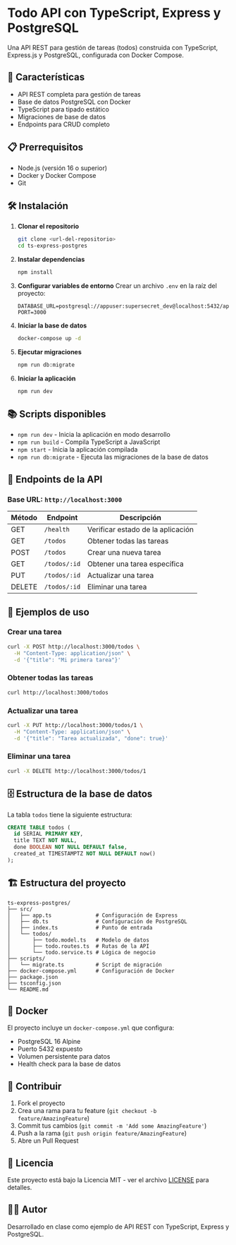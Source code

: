 # Todo API con TypeScript, Express y PostgreSQL

Una API REST para gestión de tareas (todos) construida con TypeScript, Express.js y PostgreSQL, configurada con Docker Compose.

## 🚀 Características

- API REST completa para gestión de tareas
- Base de datos PostgreSQL con Docker
- TypeScript para tipado estático
- Migraciones de base de datos
- Endpoints para CRUD completo

## 📋 Prerrequisitos

- Node.js (versión 16 o superior)
- Docker y Docker Compose
- Git

## 🛠️ Instalación

1. **Clonar el repositorio**
   ```bash
   git clone <url-del-repositorio>
   cd ts-express-postgres
   ```

2. **Instalar dependencias**
   ```bash
   npm install
   ```

3. **Configurar variables de entorno**
   Crear un archivo `.env` en la raíz del proyecto:
   ```env
   DATABASE_URL=postgresql://appuser:supersecret_dev@localhost:5432/appdb
   PORT=3000
   ```

4. **Iniciar la base de datos**
   ```bash
   docker-compose up -d
   ```

5. **Ejecutar migraciones**
   ```bash
   npm run db:migrate
   ```

6. **Iniciar la aplicación**
   ```bash
   npm run dev
   ```

## 📚 Scripts disponibles

- `npm run dev` - Inicia la aplicación en modo desarrollo
- `npm run build` - Compila TypeScript a JavaScript
- `npm start` - Inicia la aplicación compilada
- `npm run db:migrate` - Ejecuta las migraciones de la base de datos

## 🔗 Endpoints de la API

### Base URL: `http://localhost:3000`

| Método | Endpoint | Descripción |
|--------|----------|-------------|
| GET | `/health` | Verificar estado de la aplicación |
| GET | `/todos` | Obtener todas las tareas |
| POST | `/todos` | Crear una nueva tarea |
| GET | `/todos/:id` | Obtener una tarea específica |
| PUT | `/todos/:id` | Actualizar una tarea |
| DELETE | `/todos/:id` | Eliminar una tarea |

## 📝 Ejemplos de uso

### Crear una tarea
```bash
curl -X POST http://localhost:3000/todos \
  -H "Content-Type: application/json" \
  -d '{"title": "Mi primera tarea"}'
```

### Obtener todas las tareas
```bash
curl http://localhost:3000/todos
```

### Actualizar una tarea
```bash
curl -X PUT http://localhost:3000/todos/1 \
  -H "Content-Type: application/json" \
  -d '{"title": "Tarea actualizada", "done": true}'
```

### Eliminar una tarea
```bash
curl -X DELETE http://localhost:3000/todos/1
```

## 🗄️ Estructura de la base de datos

La tabla `todos` tiene la siguiente estructura:

```sql
CREATE TABLE todos (
  id SERIAL PRIMARY KEY,
  title TEXT NOT NULL,
  done BOOLEAN NOT NULL DEFAULT false,
  created_at TIMESTAMPTZ NOT NULL DEFAULT now()
);
```

## 🏗️ Estructura del proyecto

```
ts-express-postgres/
├── src/
│   ├── app.ts              # Configuración de Express
│   ├── db.ts               # Configuración de PostgreSQL
│   ├── index.ts            # Punto de entrada
│   └── todos/
│       ├── todo.model.ts   # Modelo de datos
│       ├── todo.routes.ts  # Rutas de la API
│       └── todo.service.ts # Lógica de negocio
├── scripts/
│   └── migrate.ts          # Script de migración
├── docker-compose.yml      # Configuración de Docker
├── package.json
├── tsconfig.json
└── README.md
```

## 🐳 Docker

El proyecto incluye un `docker-compose.yml` que configura:
- PostgreSQL 16 Alpine
- Puerto 5432 expuesto
- Volumen persistente para datos
- Health check para la base de datos

## 🤝 Contribuir

1. Fork el proyecto
2. Crea una rama para tu feature (`git checkout -b feature/AmazingFeature`)
3. Commit tus cambios (`git commit -m 'Add some AmazingFeature'`)
4. Push a la rama (`git push origin feature/AmazingFeature`)
5. Abre un Pull Request

## 📄 Licencia

Este proyecto está bajo la Licencia MIT - ver el archivo [LICENSE](LICENSE) para detalles.

## 👨‍💻 Autor

Desarrollado en clase como ejemplo de API REST con TypeScript, Express y PostgreSQL.